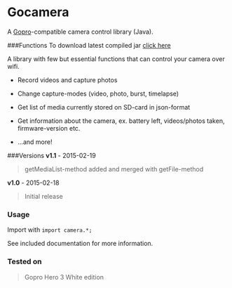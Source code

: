 # Gocamera
A [Gopro](http://www.gopro.com)-compatible camera control library (Java).

###Functions
To download latest compiled jar [click here](http://10.0.1.13/file.php?l=download&file=gocamera-v1.1.zip)

A library with few but essential functions that can control your camera over wifi.

* Record videos and capture photos

* Change capture-modes (video, photo, burst, timelapse)

* Get list of media currently stored on SD-card in json-format

* Get information about the camera, ex. battery left, videos/photos taken, firmware-version etc.

* ...and more!

###Versions
**v1.1** - 2015-02-19
>getMediaList-method added and merged with getFile-method

**v1.0** - 2015-02-18
>Initial release

### Usage
Import with `import camera.*;`

See included documentation for more information.

### Tested on
>Gopro Hero 3 White edition
